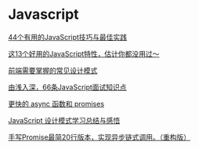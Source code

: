 # Javascript 

[44个有用的JavaScript技巧与最佳实践](https://mp.weixin.qq.com/s?__biz=Mzg2NDAzMjE5NQ==&mid=2247487442&idx=2&sn=f8d75b9f08206c604745d4758270ad6c&chksm=ce6ecb7ef91942686272bb59c10fc3b0662d86b3f348d45a5e4688088031ce1f5f9e8d5f5cc9&scene=126&sessionid=1608191664&key=e5a6f4840bcd614c4c527a3dc64234c05b0fadf8db155f7ea84a2adef648ec068374317adc6d79531c962f2e50133c45457edb9a711056898e0d5d9f3a9c9e97612c8562e950b73149b2a01db3baa5d006a5c4dd671d4e6d73858d9a8ebbfd90219588066ac60b230769673d80844f2292560254520c074097e298661f5a90b4&ascene=1&uin=Mzc2MjkyMjk0MQ%3D%3D&devicetype=Windows+10+x64&version=62090529&lang=zh_CN&exportkey=A3MRfQI29425y3dXFntiNcc%3D&pass_ticket=sU5YMpGD3HAtizhOOKwhBidWxja5%2FiXWfFY8%2FxXhyFFjWwFHbCOMrAyC2wluKMlW&wx_header=0)

[这13个好用的JavaScript特性，估计你都没用过～](https://mp.weixin.qq.com/s?__biz=MzIwNTc4OTU2NA==&mid=2247487123&idx=1&sn=ceb0f9e1dd93b4089570d2c388e8a666&chksm=972ace80a05d4796f777bd1222531a90f586f6b225d1b04550a2cd84a2222ecb0d7f49b6f971&mpshare=1&scene=24&srcid=1202wMfdjnlV8X4j0Z1NEuGt&sharer_sharetime=1606873693309&sharer_shareid=18af4598a510ab1911de864d55f65d3a&key=b32b778d3cd3c42665b308d8515a633ea6bfecaebcb9845d94db09307c38eeb2c2159e083e13f90abc2ec18e60d150d1b57c9dbb69dd578cfcb40ce5b76a06fffe553fb67a673878db0112387aa52ea4ba3cda3c9c2b4443487aa9bade99c903a7d00a57e82541f5548f68490b9af742d096599ed3bedc4dc652e78ece027480&ascene=14&uin=Mzc2MjkyMjk0MQ%3D%3D&devicetype=Windows+10+x64&version=62090529&lang=zh_CN&exportkey=A9bKf%2BluJAZEkHjB0522kKs%3D&pass_ticket=sU5YMpGD3HAtizhOOKwhBidWxja5%2FiXWfFY8%2FxXhyFFjWwFHbCOMrAyC2wluKMlW&wx_header=0)

[前端需要掌握的常见设计模式](https://mp.weixin.qq.com/s?__biz=Mzg5ODA5NTM1Mw==&mid=2247490330&idx=1&sn=921ac87a081173ede77e84d4e5a48f69&chksm=c0669a8cf711139a321324467f49f357b71a0f46dd4df08570878140007553c62d7792ceb910&mpshare=1&scene=24&srcid=1014l1B9f1cOHvsXIzbCnbZt&sharer_sharetime=1602642035692&sharer_shareid=18af4598a510ab1911de864d55f65d3a&key=e5a6f4840bcd614cfb5cfa4397f02fac1a0bbc887243a9f21a896fe73b3f71ef893ea0d23e8c5c1f1a388b7e2dce9b1346d9c5e1b64480ef28f599d9299027fc83a0da4029eac710eccaa6a640e468bb9d71af861dd945017931b7d025a1ee2c303a8b723e07303a0a0b3ff4bcf1983efe1ae0eaabf9dce23371e9154caba44a&ascene=14&uin=Mzc2MjkyMjk0MQ%3D%3D&devicetype=Windows+10+x64&version=62090529&lang=zh_CN&exportkey=A6IPTnmm9HCali6R9rT1KAM%3D&pass_ticket=sU5YMpGD3HAtizhOOKwhBidWxja5%2FiXWfFY8%2FxXhyFFjWwFHbCOMrAyC2wluKMlW&wx_header=0)

[由浅入深，66条JavaScript面试知识点](https://mp.weixin.qq.com/s?__biz=MzA4Nzg0MDM5Nw==&mid=2247487306&idx=2&sn=0fa63c5a97e88c3b6c2fcb14c23f9982&chksm=90320ca8a74585be1a6bf677b49cab5f682988545371a75fa839631a9dc1e28e23385c1200f3&mpshare=1&scene=24&srcid=1007h75EGFfHNX4q35f0yNlk&sharer_sharetime=1602037503140&sharer_shareid=18af4598a510ab1911de864d55f65d3a&key=b32b778d3cd3c4264d8811702d42d79b241b314804f24e15e8a82a297c062499b4b465737e2d23d94f97b41eb9121ff835ab35e74a3c281fb0290bf5fec18b80fbabd42b803b2da68cb2ed0d2247e5a0672ebcb99e91498bb69a3fddad09739a8f168235c46f5350098a0fd8fbb27a9ee9eb54c4aa5dfd93e317df5a51c68b84&ascene=14&uin=Mzc2MjkyMjk0MQ%3D%3D&devicetype=Windows+10+x64&version=62090529&lang=zh_CN&exportkey=Az6hXU%2FPPL5ojoPztxKi1dY%3D&pass_ticket=sU5YMpGD3HAtizhOOKwhBidWxja5%2FiXWfFY8%2FxXhyFFjWwFHbCOMrAyC2wluKMlW&wx_header=0)

[更快的 async 函数和 promises](https://mp.weixin.qq.com/s?__biz=MzUzNjk5MTE1OQ==&mid=2247488356&idx=1&sn=2f17461b11dcf6a8365a2488d7e25945&chksm=faec97bccd9b1eaa108a03c3bfde45944a3b6b766154bc1f2b67706decfbcc7300b03eb54d46&mpshare=1&scene=24&srcid=0928mjuiptjqUQoNNhtT6hYH&sharer_sharetime=1601255835129&sharer_shareid=18af4598a510ab1911de864d55f65d3a&key=fac416e293c6ddd10742955f0f7518946cc0ac67520bf1bfa33c49fea9e76371d49ddd2727680d883a4cfa9b1073e61e37e23f34a59fdad78db1c30c61771e4fee5e3d81565d9545a60860d7fde901035266a8ff6970bd59e4da9ffdcdb05f773ee71954bcaa4c1a4afdfcdeeaf34930f0058b047c03e6ed1a06a0063e7e6be9&ascene=14&uin=Mzc2MjkyMjk0MQ%3D%3D&devicetype=Windows+10+x64&version=62090529&lang=zh_CN&exportkey=A0gqmEyYMRTuGJfSZWZJQG8%3D&pass_ticket=sU5YMpGD3HAtizhOOKwhBidWxja5%2FiXWfFY8%2FxXhyFFjWwFHbCOMrAyC2wluKMlW&wx_header=0)

[JavaScript 设计模式学习总结与感悟](https://mp.weixin.qq.com/s/eiGqmTIMWtGVLtskKUHF3g)

[手写Promise最简20行版本，实现异步链式调用。（重构版）](https://mp.weixin.qq.com/s/ek41c2qoWg7WCCNyVvd2eA)